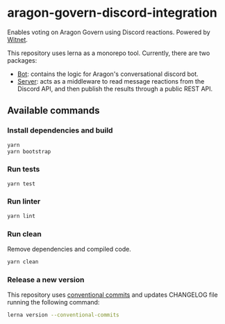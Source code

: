 # aragon-govern-discord-integration

Enables voting on Aragon Govern using Discord reactions. Powered by [Witnet](https://www.witnet.io/).

This repository uses lerna as a monorepo tool. Currently, there are two packages:

- [Bot]: contains the logic for Aragon's conversational discord bot.
- [Server]: acts as a middleware to read message reactions from the Discord API, and then publish the results through a public REST API.

## Available commands

### Install dependencies and build

```sh
yarn
yarn bootstrap
```

### Run tests

```sh
yarn test
```

### Run linter

```sh
yarn lint
```

### Run clean

Remove dependencies and compiled code.

```sh
yarn clean 
```

### Release a new version

This repository uses [conventional commits](https://www.conventionalcommits.org/en/v1.0.0/) and updates CHANGELOG file running the following command:

```sh
lerna version --conventional-commits
```

[Bot]: packages/bot
[Server]: packages/server